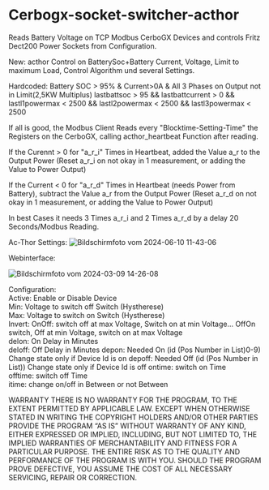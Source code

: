 # Cerbogx-socket-switcher-acthor
Reads Battery Voltage on TCP Modbus CerboGX Devices and controls Fritz Dect200 Power Sockets from Configuration.

New: acthor Control on BatterySoc+Battery Current, Voltage, Limit to maximum Load, Control Algorithm und several Settings.

Hardcoded: Battery SOC > 95% & Current>0A & All 3 Phases on Output not in Limit(2,5KW Multiplus)
lastbattsoc > 95 && lastbattcurrent > 0 && lastl1powermax < 2500 && lastl2powermax < 2500 && lastl3powermax < 2500

If all is good, the Modbus Client Reads every "Blocktime-Setting-Time" the Registers on the CerboGX, calling acthor_heartbeat Function after reading.

If the Curennt > 0 for "a_r_i" Times in Heartbeat, added the Value a_r to the Output Power (Reset a_r_i on not okay in 1 measurement, or adding the Value to Power Output)

If the Current < 0 for "a_r_d" Times in Heartbeat (needs Power from Battery),  subtract the Value a_r from the Output Power (Reset a_r_d on not okay in 1 measurement, or adding the Value to Power Output)

In best Cases it needs 3 Times a_r_i and 2 Times a_r_d by a delay 20 Seconds/Modbus Reading.




Ac-Thor Settings:
![Bildschirmfoto vom 2024-06-10 11-43-06](https://github.com/schuppeste/Cerbogx-socket-switcher-acthor/assets/3218517/1f0e59e5-2ab3-48ef-a745-f78928524470)


Webinterface:

![Bildschirmfoto vom 2024-03-09 14-26-08](https://github.com/schuppeste/Cerbogx-socket-switcher/assets/3218517/036e7964-a692-43dc-98a9-82bef9a9885e)


Configuration:  
Active: Enable or Disable Device  
Min: Voltage to switch off Switch (Hystherese)  
Max: Voltage to switch on Switch (Hystherese)  
Invert: OnOff: switch off at max Voltage, Switch on at min Voltage... OffOn switch, Off at min Voltage, switch on at max Voltage  
delon: On Delay in Minutes  
deloff: Off Delay in Minutes
depon: Needed On  (id (Pos Number in List)0-9) Change state only if Device Id is on
depoff: Needed Off  (id (Pos Number in List)) Change state only if Device Id is off
ontime: switch on Time  
offtime: switch off Time  
itime: change on/off in Between or not Between 

WARRANTY
THERE IS NO WARRANTY FOR THE PROGRAM, TO THE EXTENT PERMITTED BY APPLICABLE LAW. EXCEPT WHEN OTHERWISE STATED IN WRITING THE COPYRIGHT HOLDERS AND/OR OTHER PARTIES PROVIDE THE PROGRAM “AS IS” WITHOUT WARRANTY OF ANY KIND, EITHER EXPRESSED OR IMPLIED, INCLUDING, BUT NOT LIMITED TO, THE IMPLIED WARRANTIES OF MERCHANTABILITY AND FITNESS FOR A PARTICULAR PURPOSE. THE ENTIRE RISK AS TO THE QUALITY AND PERFORMANCE OF THE PROGRAM IS WITH YOU. SHOULD THE PROGRAM PROVE DEFECTIVE, YOU ASSUME THE COST OF ALL NECESSARY SERVICING, REPAIR OR CORRECTION.
